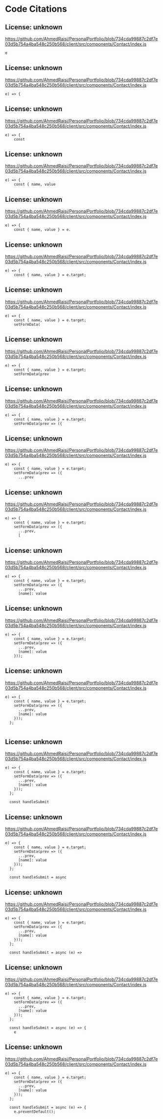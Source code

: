 # Code Citations

## License: unknown

https://github.com/AhmedRaisi/PersonalPortfolio/blob/734cda99887c2df7e03d5b754a4ba548c250b568/client/src/components/Contact/index.js

```
e
```

## License: unknown

https://github.com/AhmedRaisi/PersonalPortfolio/blob/734cda99887c2df7e03d5b754a4ba548c250b568/client/src/components/Contact/index.js

```
e) => {
```

## License: unknown

https://github.com/AhmedRaisi/PersonalPortfolio/blob/734cda99887c2df7e03d5b754a4ba548c250b568/client/src/components/Contact/index.js

```
e) => {
    const
```

## License: unknown

https://github.com/AhmedRaisi/PersonalPortfolio/blob/734cda99887c2df7e03d5b754a4ba548c250b568/client/src/components/Contact/index.js

```
e) => {
    const { name, value
```

## License: unknown

https://github.com/AhmedRaisi/PersonalPortfolio/blob/734cda99887c2df7e03d5b754a4ba548c250b568/client/src/components/Contact/index.js

```
e) => {
    const { name, value } = e.
```

## License: unknown

https://github.com/AhmedRaisi/PersonalPortfolio/blob/734cda99887c2df7e03d5b754a4ba548c250b568/client/src/components/Contact/index.js

```
e) => {
    const { name, value } = e.target;

```

## License: unknown

https://github.com/AhmedRaisi/PersonalPortfolio/blob/734cda99887c2df7e03d5b754a4ba548c250b568/client/src/components/Contact/index.js

```
e) => {
    const { name, value } = e.target;
    setFormData(
```

## License: unknown

https://github.com/AhmedRaisi/PersonalPortfolio/blob/734cda99887c2df7e03d5b754a4ba548c250b568/client/src/components/Contact/index.js

```
e) => {
    const { name, value } = e.target;
    setFormData(prev
```

## License: unknown

https://github.com/AhmedRaisi/PersonalPortfolio/blob/734cda99887c2df7e03d5b754a4ba548c250b568/client/src/components/Contact/index.js

```
e) => {
    const { name, value } = e.target;
    setFormData(prev => ({
```

## License: unknown

https://github.com/AhmedRaisi/PersonalPortfolio/blob/734cda99887c2df7e03d5b754a4ba548c250b568/client/src/components/Contact/index.js

```
e) => {
    const { name, value } = e.target;
    setFormData(prev => ({
      ...prev
```

## License: unknown

https://github.com/AhmedRaisi/PersonalPortfolio/blob/734cda99887c2df7e03d5b754a4ba548c250b568/client/src/components/Contact/index.js

```
e) => {
    const { name, value } = e.target;
    setFormData(prev => ({
      ...prev,
      [
```

## License: unknown

https://github.com/AhmedRaisi/PersonalPortfolio/blob/734cda99887c2df7e03d5b754a4ba548c250b568/client/src/components/Contact/index.js

```
e) => {
    const { name, value } = e.target;
    setFormData(prev => ({
      ...prev,
      [name]: value
```

## License: unknown

https://github.com/AhmedRaisi/PersonalPortfolio/blob/734cda99887c2df7e03d5b754a4ba548c250b568/client/src/components/Contact/index.js

```
e) => {
    const { name, value } = e.target;
    setFormData(prev => ({
      ...prev,
      [name]: value
    }));
```

## License: unknown

https://github.com/AhmedRaisi/PersonalPortfolio/blob/734cda99887c2df7e03d5b754a4ba548c250b568/client/src/components/Contact/index.js

```
e) => {
    const { name, value } = e.target;
    setFormData(prev => ({
      ...prev,
      [name]: value
    }));
  };


```

## License: unknown

https://github.com/AhmedRaisi/PersonalPortfolio/blob/734cda99887c2df7e03d5b754a4ba548c250b568/client/src/components/Contact/index.js

```
e) => {
    const { name, value } = e.target;
    setFormData(prev => ({
      ...prev,
      [name]: value
    }));
  };

  const handleSubmit
```

## License: unknown

https://github.com/AhmedRaisi/PersonalPortfolio/blob/734cda99887c2df7e03d5b754a4ba548c250b568/client/src/components/Contact/index.js

```
e) => {
    const { name, value } = e.target;
    setFormData(prev => ({
      ...prev,
      [name]: value
    }));
  };

  const handleSubmit = async
```

## License: unknown

https://github.com/AhmedRaisi/PersonalPortfolio/blob/734cda99887c2df7e03d5b754a4ba548c250b568/client/src/components/Contact/index.js

```
e) => {
    const { name, value } = e.target;
    setFormData(prev => ({
      ...prev,
      [name]: value
    }));
  };

  const handleSubmit = async (e) =>
```

## License: unknown

https://github.com/AhmedRaisi/PersonalPortfolio/blob/734cda99887c2df7e03d5b754a4ba548c250b568/client/src/components/Contact/index.js

```
e) => {
    const { name, value } = e.target;
    setFormData(prev => ({
      ...prev,
      [name]: value
    }));
  };

  const handleSubmit = async (e) => {
    e
```

## License: unknown

https://github.com/AhmedRaisi/PersonalPortfolio/blob/734cda99887c2df7e03d5b754a4ba548c250b568/client/src/components/Contact/index.js

```
e) => {
    const { name, value } = e.target;
    setFormData(prev => ({
      ...prev,
      [name]: value
    }));
  };

  const handleSubmit = async (e) => {
    e.preventDefault();
```

